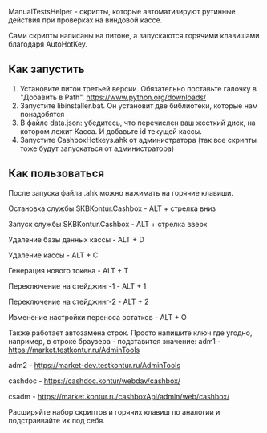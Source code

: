 ManualTestsHelper - скрипты, которые автоматизируют рутинные действия при проверках на виндовой кассе.

Сами скрипты написаны на питоне, а запускаются горячими клавишами благодаря AutoHotKey.

## Как запустить

1. Установите питон третьей версии. Обязательно поставьте галочку в "Добавить в Path". https://www.python.org/downloads/
2. Запустите libinstaller.bat. Он установит две библиотеки, которые нам понадобятся
3. В файле data.json: убедитесь, что перечислен ваш жесткий диск, на котором лежит Касса. И добавьте id текущей кассы.
4. Запустите CashboxHotkeys.ahk от администратора (так все скрипты тоже будут запускаться от администратора)

## Как пользоваться

После запуска файла .ahk можно нажимать на горячие клавиши.

Остановка службы SKBKontur.Cashbox - ALT + стрелка вниз

Запуск службы SKBKontur.Cashbox - ALT + стрелка вверх

Удаление базы данных кассы - ALT + D

Удаление кассы - ALT + C

Генерация нового токена - ALT + T

Переключение на стейджинг-1 - ALT + 1

Переключение на стейджинг-2 - ALT + 2

Изменение настройки переноса остатков - ALT + O

Также работает автозамена строк. Просто напишите ключ где угодно, например, в строке браузера - подставится значение:
adm1 - https://market.testkontur.ru/AdminTools

adm2 - https://market-dev.testkontur.ru/AdminTools

cashdoc - https://cashdoc.kontur/webdav/cashbox/

csadm - https://market.kontur.ru/cashboxApi/admin/web/cashbox/


Расширяйте набор скриптов и горячих клавиш по аналогии и подстраивайте их под себя. 



